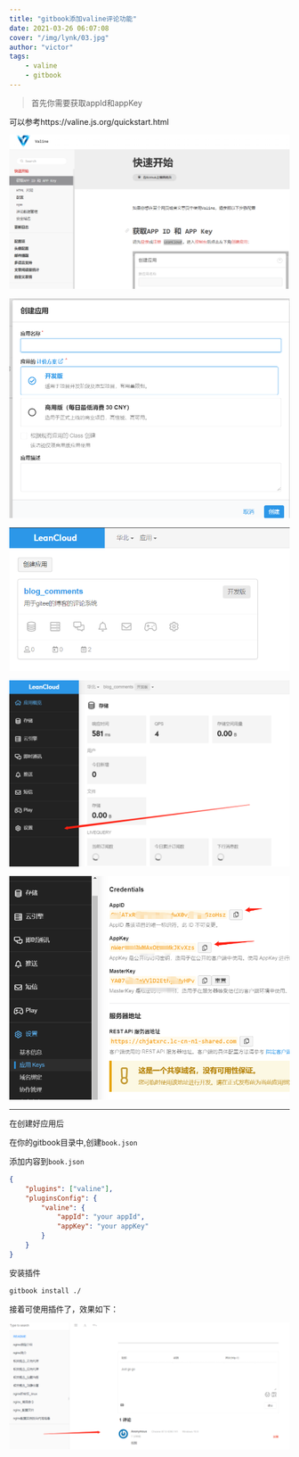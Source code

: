 ```yaml
---
title: "gitbook添加valine评论功能"
date: 2021-03-26 06:07:08
cover: "/img/lynk/03.jpg"
author: "victor"
tags:
    - valine
    - gitbook
---
```



>首先你需要获取appId和appKey


可以参考https://valine.js.org/quickstart.html

![image-20210326140936833](comment/image-20210326140936833.png)

![image-20210326141024110](comment/image-20210326141024110.png)

![image-20210326141011256](comment/image-20210326141011256.png)

![image-20210326141048200](comment/image-20210326141048200.png)

![image-20210326141125850](comment/image-20210326141125850.png)

---

在创建好应用后

在你的gitbook目录中,创建`book.json`

添加内容到`book.json`

```json
{
    "plugins": ["valine"],
    "pluginsConfig": {
        "valine": {
            "appId": "your appId",
            "appKey": "your appKey"
        }
    }
}
```

安装插件

```bash
gitbook install ./
```

接着可使用插件了，效果如下：

![image-20210326141326925](comment/image-20210326141326925.png)